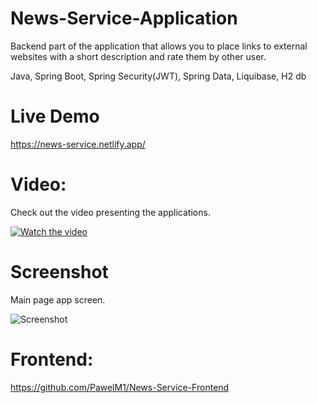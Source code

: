 # News-Service-Application
Backend part of the application that allows you to place links to external websites with a short description and rate them by other user.

Java, Spring Boot, Spring Security(JWT), Spring Data, Liquibase, H2 db

# Live Demo
https://news-service.netlify.app/

# Video:
Check out the video presenting the applications.

[![Watch the video](https://i.imgur.com/hYeCkAk.jpg)](https://streamable.com/p12k78)

# Screenshot
Main page app screen.

![Screenshot](https://i.imgur.com/jdxNjjx.png)

# Frontend: 
https://github.com/PawelM1/News-Service-Frontend
